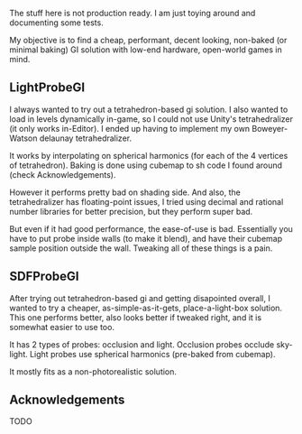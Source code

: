 The stuff here is not production ready. I am just toying around and documenting some tests. 

My objective is to find a cheap, performant, decent looking, non-baked (or minimal baking) GI solution with low-end hardware, open-world games in mind.

## LightProbeGI
<!-- ![](lightProbeGI0.gif) -->
I always wanted to try out a tetrahedron-based gi solution. I also wanted to load in levels dynamically in-game, so I could not use Unity's tetrahedralizer (it only works in-Editor). I ended up having to implement my own Boweyer-Watson delaunay tetrahedralizer.

It works by interpolating on spherical harmonics (for each of the 4 vertices of tetrahedron). Baking is done using cubemap to sh code I found around (check Acknowledgements).

However it performs pretty bad on shading side. And also, the tetrahedralizer has floating-point issues, I tried using decimal and rational number libraries for better precision, but they perform super bad.

But even if it had good performance, the ease-of-use is bad. Essentially you have to put probe inside walls (to make it blend), and have their cubemap sample position outside the wall. Tweaking all of these things is a pain.

## SDFProbeGI
After trying out tetrahedron-based gi and getting disapointed overall, I wanted to try a cheaper, as-simple-as-it-gets, place-a-light-box solution. This one performs better, also looks better if tweaked right, and it is somewhat easier to use too.

It has 2 types of probes: occlusion and light. Occlusion probes occlude sky-light. Light probes use spherical harmonics (pre-baked from cubemap).

It mostly fits as a non-photorealistic solution.

## Acknowledgements
TODO